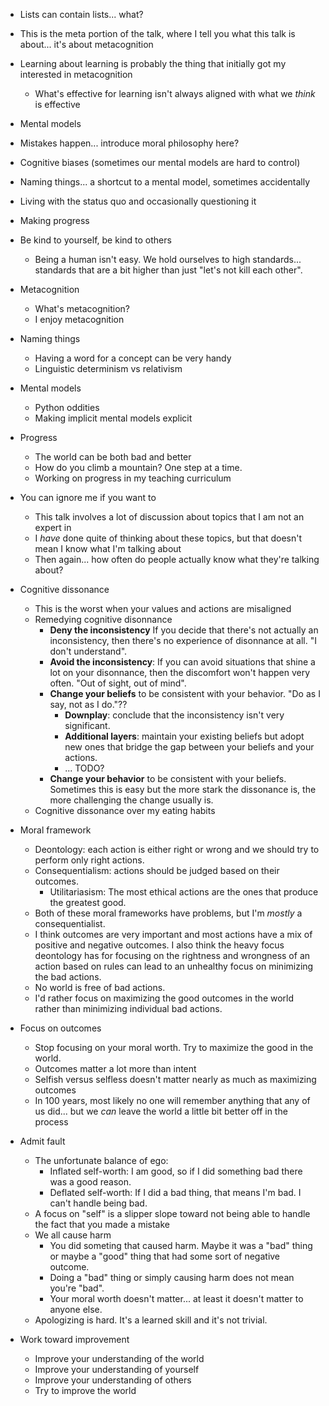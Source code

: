 - Lists can contain lists... what?
- This is the meta portion of the talk, where I tell you what this talk is about... it's about metacognition
- Learning about learning is probably the thing that initially got my interested in metacognition
    - What's effective for learning isn't always aligned with what we *think* is effective
- Mental models
- Mistakes happen... introduce moral philosophy here?
- Cognitive biases (sometimes our mental models are hard to control)
- Naming things... a shortcut to a mental model, sometimes accidentally
- Living with the status quo and occasionally questioning it
- Making progress
- Be kind to yourself, be kind to others
    - Being a human isn't easy. We hold ourselves to high standards... standards that are a bit higher than just "let's not kill each other".


- Metacognition
    - What's metacognition?
    - I enjoy metacognition
- Naming things
    - Having a word for a concept can be very handy
    - Linguistic determinism vs relativism
- Mental models
    - Python oddities
    - Making implicit mental models explicit
- Progress
    - The world can be both bad and better
    - How do you climb a mountain? One step at a time.
    - Working on progress in my teaching curriculum
- You can ignore me if you want to
    - This talk involves a lot of discussion about topics that I am not an expert in
    - I *have* done quite of thinking about these topics, but that doesn't mean I know what I'm talking about
    - Then again... how often do people actually know what they're talking about?
- Cognitive dissonance
    - This is the worst when your values and actions are misaligned
    - Remedying cognitive disonnance
        - **Deny the inconsistency** If you decide that there's not actually an inconsistency, then there's no experience of disonnance at all. "I don't understand".
        - **Avoid the inconsistency**: If you can avoid situations that shine a lot on your disonnance, then the discomfort won't happen very often. "Out of sight, out of mind".
        - **Change your beliefs** to be consistent with your behavior. "Do as I say, not as I do."??
            - **Downplay**: conclude that the inconsistency isn't very significant.
            - **Additional layers**: maintain your existing beliefs but adopt new ones that bridge the gap between your beliefs and your actions.
            - ... TODO?
        - **Change your behavior** to be consistent with your beliefs. Sometimes this is easy but the more stark the dissonance is, the more challenging the change usually is.
    - Cognitive dissonance over my eating habits
- Moral framework
    - Deontology: each action is either right or wrong and we should try to perform only right actions.
    - Consequentialism: actions should be judged based on their outcomes.
        - Utilitariasism: The most ethical actions are the ones that produce the greatest good.
    - Both of these moral frameworks have problems, but I'm *mostly* a consequentialist.
    - I think outcomes are very important and most actions have a mix of positive and negative outcomes. I also think the heavy focus deontology has for focusing on the rightness and wrongness of an action based on rules can lead to an unhealthy focus on minimizing the bad actions.
    - No world is free of bad actions.
    - I'd rather focus on maximizing the good outcomes in the world rather than minimizing individual bad actions.
- Focus on outcomes
    - Stop focusing on your moral worth. Try to maximize the good in the world.
    - Outcomes matter a lot more than intent
    - Selfish versus selfless doesn't matter nearly as much as maximizing outcomes
    - In 100 years, most likely no one will remember anything that any of us did... but we *can* leave the world a little bit better off in the process
- Admit fault
    - The unfortunate balance of ego:
        - Inflated self-worth: I am good, so if I did something bad there was a good reason.
        - Deflated self-worth: If I did a bad thing, that means I'm bad. I can't handle being bad.
    - A focus on "self" is a slipper slope toward not being able to handle the fact that you made a mistake
    - We all cause harm
        - You did someting that caused harm. Maybe it was a "bad" thing or maybe a "good" thing that had some sort of negative outcome.
        - Doing a "bad" thing or simply causing harm does not mean you're "bad".
        - Your moral worth doesn't matter... at least it doesn't matter to anyone else.
    - Apologizing is hard. It's a learned skill and it's not trivial.
- Work toward improvement
    - Improve your understanding of the world
    - Improve your understanding of yourself
    - Improve your understanding of others
    - Try to improve the world
